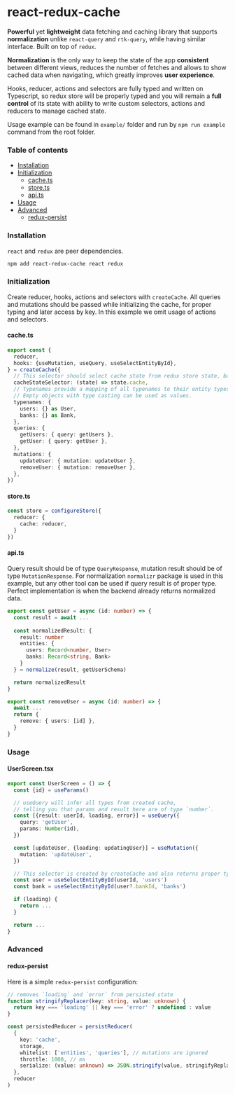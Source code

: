 # react-redux-cache

**Powerful** yet **lightweight** data fetching and caching library that supports **normalization** unlike `react-query` and `rtk-query`, while having similar interface. Built on top of `redux`.

**Normalization** is the only way to keep the state of the app **consistent** between different views, reduces the number of fetches and allows to show cached data when navigating, which greatly improves **user experience**.

Hooks, reducer, actions and selectors are fully typed and written on Typescript, so redux store will be properly typed and you will remain a **full control** of its state with ability to write custom selectors, actions and reducers to manage cached state.
    
Usage example can be found in `example/` folder and run by `npm run example` command from the root folder.
    
### Table of contents

 - [Installation](https://github.com/gentlee/react-redux-cache#Installation)
 - [Initialization](https://github.com/gentlee/react-redux-cache#Initialization)
   - [cache.ts](https://github.com/gentlee/react-redux-cache#cachets) 
   - [store.ts](https://github.com/gentlee/react-redux-cache#storets) 
   - [api.ts](https://github.com/gentlee/react-redux-cache#apits) 
 - [Usage](https://github.com/gentlee/react-redux-cache#usage)
 - [Advanced](https://github.com/gentlee/react-redux-cache#advanced)
   - [redux-persist](https://github.com/gentlee/react-redux-cache#redux-persist)

### Installation
`react` and `redux` are peer dependencies.
```sh
npm add react-redux-cache react redux
```
### Initialization
Create reducer, hooks, actions and selectors with `createCache`.
All queries and mutations should be passed while initializing the cache, for proper typing and later access by key.
In this example we omit usage of actions and selectors.
#### cache.ts
```typescript
export const {
  reducer,
  hooks: {useMutation, useQuery, useSelectEntityById},
} = createCache({
  // This selector should select cache state from redux store state, based on the path to its reducer.
  cacheStateSelector: (state) => state.cache,
  // Typenames provide a mapping of all typenames to their entity types.
  // Empty objects with type casting can be used as values.
  typenames: {
    users: {} as User,
    banks: {} as Bank,
  },
  queries: {
    getUsers: { query: getUsers },
    getUser: { query: getUser },
  },
  mutations: {
    updateUser: { mutation: updateUser },
    removeUser: { mutation: removeUser },
  },
})
```
#### store.ts
```typescript
const store = configureStore({
  reducer: {
    cache: reducer,
  }
})
```
#### api.ts
Query result should be of type `QueryResponse`, mutation result should be of type `MutationResponse`.
For normalization `normalizr` package is used in this example, but any other tool can be used if query result is of proper type.
Perfect implementation is when the backend already returns normalized data.
```typescript
export const getUser = async (id: number) => {
  const result = await ...
  
  const normalizedResult: {
    result: number
    entities: {
      users: Record<number, User>
      banks: Record<string, Bank>
    }
  } = normalize(result, getUserSchema)

  return normalizedResult
}

export const removeUser = async (id: number) => {
  await ...
  return {
    remove: { users: [id] },
  }
}
```

### Usage
#### UserScreen.tsx
```typescript
export const UserScreen = () => {
  const {id} = useParams()

  // useQuery will infer all types from created cache,
  // telling you that params and result here are of type `number`.
  const [{result: userId, loading, error}] = useQuery({
    query: 'getUser',
    params: Number(id),
  })

  const [updateUser, {loading: updatingUser}] = useMutation({
    mutation: 'updateUser',
  })

  // This selector is created by createCache and also returns proper types - User and Bank
  const user = useSelectEntityById(userId, 'users')
  const bank = useSelectEntityById(user?.bankId, 'banks')

  if (loading) {
    return ...
  }

  return ...
}
```

### Advanced
#### redux-persist

Here is a simple `redux-persist` configuration:

```typescript
// removes `loading` and `error` from persisted state
function stringifyReplacer(key: string, value: unknown) {
  return key === 'loading' || key === 'error' ? undefined : value
}

const persistedReducer = persistReducer(
  {
    key: 'cache',
    storage,
    whitelist: ['entities', 'queries'], // mutations are ignored
    throttle: 1000, // ms
    serialize: (value: unknown) => JSON.stringify(value, stringifyReplacer),
  },
  reducer
)
```
